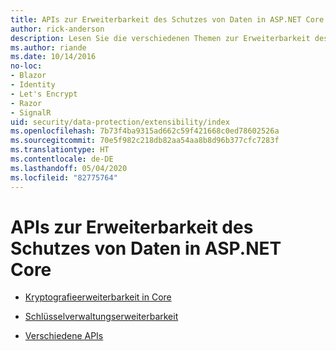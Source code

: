 ```yaml
---
title: APIs zur Erweiterbarkeit des Schutzes von Daten in ASP.NET Core
author: rick-anderson
description: Lesen Sie die verschiedenen Themen zur Erweiterbarkeit des Schutzes von Daten in ASP.NET Core.
ms.author: riande
ms.date: 10/14/2016
no-loc:
- Blazor
- Identity
- Let's Encrypt
- Razor
- SignalR
uid: security/data-protection/extensibility/index
ms.openlocfilehash: 7b73f4ba9315ad662c59f421668c0ed78602526a
ms.sourcegitcommit: 70e5f982c218db82aa54aa8b8d96b377cfc7283f
ms.translationtype: HT
ms.contentlocale: de-DE
ms.lasthandoff: 05/04/2020
ms.locfileid: "82775764"
---
```

# <a name="aspnet-core-data-protection-extensibility-apis"></a>APIs zur Erweiterbarkeit des Schutzes von Daten in ASP.NET Core

* [Kryptografieerweiterbarkeit in Core](xref:security/data-protection/extensibility/core-crypto)

* [Schlüsselverwaltungserweiterbarkeit](xref:security/data-protection/extensibility/key-management)

* [Verschiedene APIs](xref:security/data-protection/extensibility/misc-apis)
